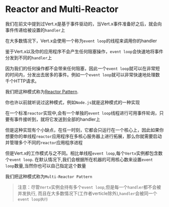 # Reactor and Multi-Reactor

我们在前文中提到过Vert.x是基于事件驱动的，当Vert.x事件准备好之后，就会向事件传递给被设置的`handler`上

在大多数情况下，Vert.x会使用一个称为`event loop`的线程来调用你的handler

鉴于Vert.x以及你的应用程序不会产生任何阻塞操作，`event loop`会快速地将事件分发到不同的`handler`上

因为我们的任何操作都不会带来任何阻塞，因此一个`event loop`就可以在非常短的时间内，分发出去居多的事件。例如一个`event loop`就可以非常快速地处理数千个HTTP请求。

我们把这种模式称为[Reactor Pattern](http://en.wikipedia.org/wiki/Reactor_pattern).

你也许以前就听说过这种模式，例如`Node.js`就是这种模式的一种实现

在一个标准`reactor`实现中,会有一个单独的`event loop`线程进行可用事件轮询，只要有事件接听到，就将它发送到全部的handler上

但是这种实现有个小缺点，在任一时刻，它都会只运行在一个核心上，因此如果你想要你的单线程`reactor`应用程序在多核心服务器上进行拓展，那么你就需要启动并管理多个不同的`reactor`应用程序进程

但是Vert.x的工作模式与之不同。相比单线程`event loop`,每个`Vertx`实例都包含数个`event loop`. 在默认情况下,我们会根据所在机器的可用核心数来设置`event loop`数量,当然你也可以自己指定这个数量

我们把这种模式称为`Multi-Reactor Pattern`

> 注意：尽管`Vertx`实例会持有多个`event loop`,但是每一个`handler`都不会被并发执行, 而且在大多数情况下(工作者verticle除外),`handler`会被同一个`event loop执行`